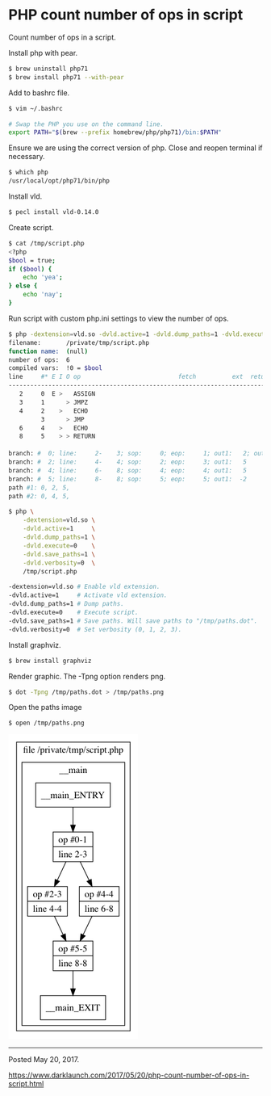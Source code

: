 # PHP count number of ops in script

Count number of ops in a script.

Install php with pear.

```bash
$ brew uninstall php71
$ brew install php71 --with-pear
```

Add to bashrc file.

```bash
$ vim ~/.bashrc
```

```bash
# Swap the PHP you use on the command line.
export PATH="$(brew --prefix homebrew/php/php71)/bin:$PATH"
```

Ensure we are using the correct version of php. Close and reopen terminal if necessary.

```bash
$ which php
/usr/local/opt/php71/bin/php
```

Install vld.

```bash
$ pecl install vld-0.14.0
```

Create script.

```bash
$ cat /tmp/script.php 
<?php
$bool = true;
if ($bool) {
    echo 'yea';
} else {
    echo 'nay';
}
```

Run script with custom php.ini settings to view the number of ops.

```bash
$ php -dextension=vld.so -dvld.active=1 -dvld.dump_paths=1 -dvld.execute=0 -dvld.save_paths=1 -dvld.verbosity=0 /tmp/script.php
filename:       /private/tmp/script.php
function name:  (null)
number of ops:  6
compiled vars:  !0 = $bool
line     #* E I O op                           fetch          ext  return  operands
-------------------------------------------------------------------------------------
   2     0  E >   ASSIGN                                                   !0, <true>
   3     1      > JMPZ                                                     !0, ->4
   4     2    >   ECHO                                                     'yea'
         3      > JMP                                                      ->5
   6     4    >   ECHO                                                     'nay'
   8     5    > > RETURN                                                   1

branch: #  0; line:     2-    3; sop:     0; eop:     1; out1:   2; out2:   4
branch: #  2; line:     4-    4; sop:     2; eop:     3; out1:   5
branch: #  4; line:     6-    8; sop:     4; eop:     4; out1:   5
branch: #  5; line:     8-    8; sop:     5; eop:     5; out1:  -2
path #1: 0, 2, 5, 
path #2: 0, 4, 5,
```

```bash
$ php \
    -dextension=vld.so \
    -dvld.active=1     \
    -dvld.dump_paths=1 \
    -dvld.execute=0    \
    -dvld.save_paths=1 \
    -dvld.verbosity=0  \
    /tmp/script.php
```

```bash
-dextension=vld.so # Enable vld extension.
-dvld.active=1     # Activate vld extension.
-dvld.dump_paths=1 # Dump paths.
-dvld.execute=0    # Execute script.
-dvld.save_paths=1 # Save paths. Will save paths to "/tmp/paths.dot".
-dvld.verbosity=0  # Set verbosity (0, 1, 2, 3).
```

Install graphviz.

```bash
$ brew install graphviz
```

Render graphic. The -Tpng option renders png.

```bash
$ dot -Tpng /tmp/paths.dot > /tmp/paths.png
```

Open the paths image

```bash
$ open /tmp/paths.png
```

<img alt="" src="/img/uploads/2017-05/paths.png" />

---

Posted May 20, 2017.

https://www.darklaunch.com/2017/05/20/php-count-number-of-ops-in-script.html